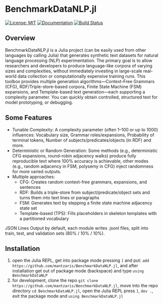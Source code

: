 # BenchmarkDataNLP.jl

[![License: MIT](https://img.shields.io/badge/License-MIT-green.svg)](LICENSE) 
[![Documentation](https://img.shields.io/badge/docs-stable-blue.svg)](https://mantzaris.github.io/BenchmarkDataNLP.jl/) 
[![Build Status](https://github.com/mantzaris/BenchmarkDataNLP.jl/actions/workflows/ci.yml/badge.svg?branch=main)](https://github.com/mantzaris/BenchmarkDataNLP.jl/actions)

## Overview

BenchmarkDataNLP.jl is a Julia project (can be easily used from other languages by calling Julia) that generates synthetic text datasets for natural language processing (NLP) experimentation. The primary goal is to allow researchers and developers to produce language-like corpora of varying sizes and complexities, without immediately investing in large-scale real-world data collection or computationally expensive training runs.
This toolbox provides multiple generation algorithms—Context-Free Grammars (CFG), RDF/Triple-store-based corpora, Finite State Machine (FSM) expansions, and Template-based text generation—each supporting a complexity parameter. You can quickly obtain controlled, structured text for model prototyping, or debugging.

## Some Features

- Tunable Complexity: A complexity parameter (often 1–100 or up to 1000) influences: Vocabulary size, Grammar roles/expansions, Probability of terminal tokens, Number of subjects/predicates/objects (in RDF) and more.
- Deterministic or Random Generation: Some methods (e.g., deterministic CFG expansions, round-robin adjacency walks) produce fully reproducible text where 100% accuracy is achievable, other modes (e.g., random adjacency in FSM, polysemy in CFG) inject randomness for more varied outputs.
- Multiple approaches:
    - CFG: Creates random context-free grammars, expansions, and sentences
    - RDF: Builds a triple-store from subject/predicate/object sets and turns them into text lines or paragraphs
    - FSM: Generates text by stepping a finite state machine adjacency state set
    - Template-based (TPS): Fills placeholders in skeleton templates with a partitioned vocabulary

JSON Lines Output by default, each module writes .jsonl files, split into train, test, and validation sets (80% / 10% / 10%).

## Installation

1. open the Julia REPL, get into package mode pressing `]` and put: `add https://github.com/mantzaris/BenchmarkDataNLP.jl`, and after installation get out of package mode (backspace) and type `using BenchmarkDataNLP`
2. for development, clone the repo `git clone https://github.com/mantzaris/BenchmarkDataNLP.jl`, move into the repo directory `cd BenchmarkDataNLP.jl`, open the Julia REPL press `]`, `dev .`, exit the package mode and `using BenchmarkDataNLP.jl`
